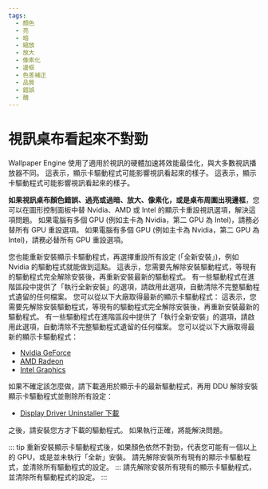 ```yaml
---
tags:
  - 顏色
  - 亮
  - 暗
  - 縮放
  - 放大
  - 像素化
  - 邊框
  - 色差補正
  - 品質
  - 錯誤
  - 醜
---
```


# 視訊桌布看起來不對勁

Wallpaper Engine 使用了適用於視訊的硬體加速將效能最佳化，與大多數視訊播放器不同。 這表示，顯示卡驅動程式可能影響視訊看起來的樣子。 這表示，顯示卡驅動程式可能影響視訊看起來的樣子。

**如果視訊桌布顏色錯誤、過亮或過暗、放大、像素化，或是桌布周圍出現邊框**，您可以在圖形控制面板中替 Nvidia、AMD 或 Intel 的顯示卡重設視訊選項，解決這項問題。 如果電腦有多個 GPU (例如主卡為 Nvidia，第二 GPU 為 Intel)，請務必替所有 GPU 重設選項。 如果電腦有多個 GPU (例如主卡為 Nvidia，第二 GPU 為 Intel)，請務必替所有 GPU 重設選項。

您也能重新安裝顯示卡驅動程式，再選擇重設所有設定 (「全新安裝」)，例如 Nvidia 的驅動程式就能做到這點。 這表示，您需要先解除安裝驅動程式，等現有的驅動程式完全解除安裝後，再重新安裝最新的驅動程式。 有一些驅動程式在進階區段中提供了「執行全新安裝」的選項，請啟用此選項，自動清除不完整驅動程式遺留的任何檔案。 您可以從以下大廠取得最新的顯示卡驅動程式： 這表示，您需要先解除安裝驅動程式，等現有的驅動程式完全解除安裝後，再重新安裝最新的驅動程式。 有一些驅動程式在進階區段中提供了「執行全新安裝」的選項，請啟用此選項，自動清除不完整驅動程式遺留的任何檔案。 您可以從以下大廠取得最新的顯示卡驅動程式：

* [Nvidia GeForce](https://www.nvidia.com/Download/index.aspx)
* [AMD Radeon](https://www.amd.com/support)
* [Intel Graphics](https://downloadcenter.intel.com/product/80939/Graphics-Drivers)

如果不確定該怎麼做，請下載適用於顯示卡的最新驅動程式，再用 DDU 解除安裝顯示卡驅動程式並刪除所有設定：

* [Display Driver Uninstaller 下載](https://www.guru3d.com/files-details/display-driver-uninstaller-download.html)

之後，請安裝您方才下載的驅動程式。 如果執行正確，將能解決問題。

::: tip 重新安裝顯示卡驅動程式後，如果顏色依然不對勁，代表您可能有一個以上的 GPU，或是並未執行「全新」安裝。 請先解除安裝所有現有的顯示卡驅動程式，並清除所有驅動程式的設定。 ::: 請先解除安裝所有現有的顯示卡驅動程式，並清除所有驅動程式的設定。 :::